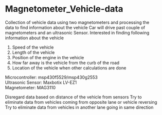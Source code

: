 # Magnetometer_Vehicle-data
Collection of vehicle data using two magnetometers and processing the data to find information about the vehicle
Car will drive past couple of magnetometers and an ultrasonic Sensor. Interested in finding following information about the vehicle
1. Speed of the vehicle
2. Length of the vehicle
3. Position of the engine in the vehicle
4. How far away is the vehicle from the curb of the road
5. Location of the vehicle when other calculations are done

Microcontroller: msp430f5529/msp430g2553  
Ultrasonic Sensor: Maxbotix LV-EZ1  
Magnetometer: MAG3110  

Disregard data based on distance of the vehicle from sensors
Try to eliminate data from vehicles coming from opposite lane or vehicle reversing  
Try to eliminate data from vehicles in another lane going in same direction
